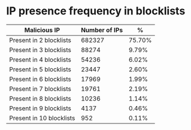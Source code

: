 # IP presence frequency in blocklists
| Malicious IP | Number of IPs | % |
|----|----|----|
| Present in 2 blocklists | 682327 | 75.70% |
| Present in 3 blocklists | 88274 | 9.79% |
| Present in 4 blocklists | 54236 | 6.02% |
| Present in 5 blocklists | 23447 | 2.60% |
| Present in 6 blocklists | 17969 | 1.99% |
| Present in 7 blocklists | 19761 | 2.19% |
| Present in 8 blocklists | 10236 | 1.14% |
| Present in 9 blocklists | 4137 | 0.46% |
| Present in 10 blocklists | 952 | 0.11% |
